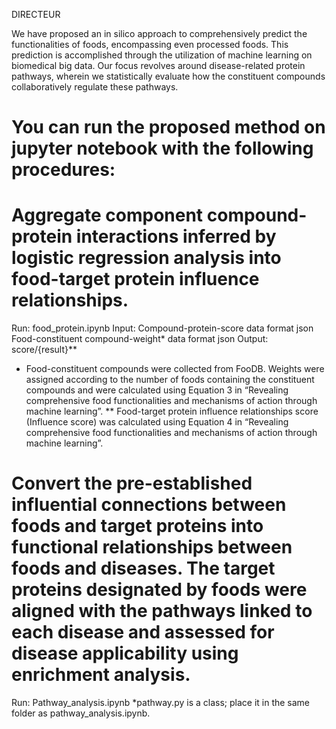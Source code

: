 DIRECTEUR

<Introduction>
We have proposed an in silico approach to comprehensively predict the functionalities of foods, encompassing even processed foods. This prediction is accomplished through the utilization of machine learning on biomedical big data. Our focus revolves around disease-related protein pathways, wherein we statistically evaluate how the constituent compounds collaboratively regulate these pathways.

# You can run the proposed method on jupyter notebook with the following procedures: 

# Aggregate component compound-protein interactions inferred by logistic regression analysis into food-target protein influence relationships.

Run: food_protein.ipynb 
Input: Compound-protein-score data format json
Food-constituent compound-weight* data format json
Output: score/{result}**

* Food-constituent compounds were collected from FooDB. Weights were assigned according to the number of foods containing the constituent compounds and were calculated using Equation 3 in “Revealing comprehensive food functionalities and mechanisms of action through machine learning”.
** Food-target protein influence relationships score (Influence score) was calculated using Equation 4 in “Revealing comprehensive food functionalities and mechanisms of action through machine learning”.

# Convert the pre-established influential connections between foods and target proteins into functional relationships between foods and diseases. The target proteins designated by foods were aligned with the pathways linked to each disease and assessed for disease applicability using enrichment analysis. 

Run: Pathway_analysis.ipynb 
*pathway.py is a class; place it in the same folder as pathway_analysis.ipynb.
